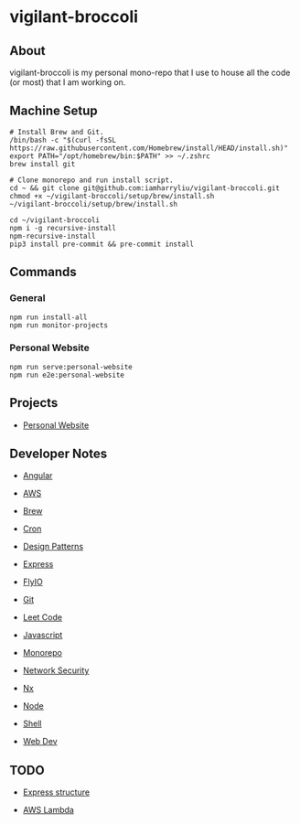 # vigilant-broccoli

## About

vigilant-broccoli is my personal mono-repo that I use to house all the code (or most) that I am working on.

## Machine Setup

```
# Install Brew and Git.
/bin/bash -c "$(curl -fsSL https://raw.githubusercontent.com/Homebrew/install/HEAD/install.sh)"
export PATH="/opt/homebrew/bin:$PATH" >> ~/.zshrc
brew install git

# Clone monorepo and run install script.
cd ~ && git clone git@github.com:iamharryliu/vigilant-broccoli.git
chmod +x ~/vigilant-broccoli/setup/brew/install.sh
~/vigilant-broccoli/setup/brew/install.sh

cd ~/vigilant-broccoli
npm i -g recursive-install
npm-recursive-install
pip3 install pre-commit && pre-commit install
```

## Commands

### General

```
npm run install-all
npm run monitor-projects
```

### Personal Website

```
npm run serve:personal-website
npm run e2e:personal-website
```

## Projects

- [Personal Website](projects/personal-website/)

## Developer Notes

- [Angular](notes/angular.md)

- [AWS](notes/aws.md)

- [Brew](notes/brew.md)

- [Cron](notes/cron.md)

- [Design Patterns](notes/design-patterns.md)

- [Express](notes/express.md)

- [FlyIO](notes/flyio.md)

- [Git](notes/git.md)

- [Leet Code](notes/leet-code.md)

- [Javascript](notes/javascript.md)

- [Monorepo](notes/monorepo.md)

- [Network Security](notes/network-security/network-security.md)

- [Nx](notes/nx.md)

- [Node](notes/node.md)

- [Shell](notes/shell/shell.md)

- [Web Dev](notes/web-dev.md)

## TODO

- [Express structure](https://blog.treblle.com/egergr/)

- [AWS Lambda](https://dev.to/aws-builders/creating-a-serverless-api-using-aws-lambda-and-nodejs-with-typescript-and-expressjs-4kfk)
